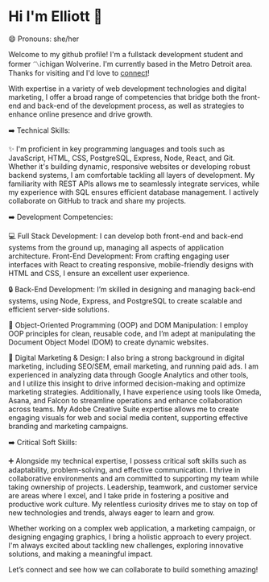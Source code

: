 # Hi I'm Elliott 👋

😄 Pronouns: she/her

Welcome to my github profile! I'm a fullstack development student and former 〽️ichigan Wolverine. I'm currently based in the Metro Detroit area. Thanks for visiting and I'd love to [connect](https://www.linkedin.com/in/elliott-schinella/)!

With expertise in a variety of web development technologies and digital marketing, I offer a broad range of competencies that bridge both the front-end and back-end of the development process, as well as strategies to enhance online presence and drive growth.

➡️ Technical Skills:

✨ I'm proficient in key programming languages and tools such as JavaScript, HTML, CSS, PostgreSQL, Express, Node, React, and Git. Whether it's building dynamic, responsive websites or developing robust backend systems, I am comfortable tackling all layers of development. My familiarity with REST APIs allows me to seamlessly integrate services, while my experience with SQL ensures efficient database management. I actively collaborate on GitHub to track and share my projects.

➡️ Development Competencies:

💻 Full Stack Development: I can develop both front-end and back-end systems from the ground up, managing all aspects of application architecture.
Front-End Development: From crafting engaging user interfaces with React to creating responsive, mobile-friendly designs with HTML and CSS, I ensure an excellent user experience.

🔒 Back-End Development: I’m skilled in designing and managing back-end systems, using Node, Express, and PostgreSQL to create scalable and efficient server-side solutions.

🔧 Object-Oriented Programming (OOP) and DOM Manipulation: I employ OOP principles for clean, reusable code, and I’m adept at manipulating the Document Object Model (DOM) to create dynamic websites.

📲 Digital Marketing & Design:
I also bring a strong background in digital marketing, including SEO/SEM, email marketing, and running paid ads. I am experienced in analyzing data through Google Analytics and other tools, and I utilize this insight to drive informed decision-making and optimize marketing strategies. Additionally, I have experience using tools like Omeda, Asana, and Falcon to streamline operations and enhance collaboration across teams. My Adobe Creative Suite expertise allows me to create engaging visuals for web and social media content, supporting effective branding and marketing campaigns.

➡️ Critical Soft Skills:

➕ Alongside my technical expertise, I possess critical soft skills such as adaptability, problem-solving, and effective communication. I thrive in collaborative environments and am committed to supporting my team while taking ownership of projects. Leadership, teamwork, and customer service are areas where I excel, and I take pride in fostering a positive and productive work culture. My relentless curiosity drives me to stay on top of new technologies and trends, always eager to learn and grow.

Whether working on a complex web application, a marketing campaign, or designing engaging graphics, I bring a holistic approach to every project. I'm always excited about tackling new challenges, exploring innovative solutions, and making a meaningful impact.

Let’s connect and see how we can collaborate to build something amazing!
